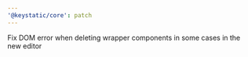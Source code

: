 ```yaml
---
'@keystatic/core': patch
---
```


Fix DOM error when deleting wrapper components in some cases in the new editor
